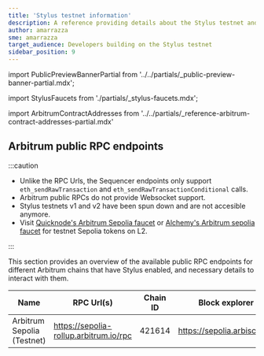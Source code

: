 ```yaml
---
title: 'Stylus testnet information'
description: A reference providing details about the Stylus testnet and faucets for obtaining testnet ETH
author: amarrazza
sme: amarrazza
target_audience: Developers building on the Stylus testnet
sidebar_position: 9
---
```


import PublicPreviewBannerPartial from '../../partials/_public-preview-banner-partial.mdx';

import StylusFaucets from './partials/_stylus-faucets.mdx';


import ArbitrumContractAddresses from '../../partials/_reference-arbitrum-contract-addresses-partial.mdx'


<PublicPreviewBannerPartial />

## Arbitrum public RPC endpoints

:::caution

- Unlike the RPC Urls, the Sequencer endpoints only support `eth_sendRawTransaction` and `eth_sendRawTransactionConditional` calls.
- Arbitrum public RPCs do not provide Websocket support.
- Stylus testnets v1 and v2 have been spun down and are not accesible anymore.
- Visit [Quicknode's Arbitrum Sepolia faucet](https://faucet.quicknode.com/arbitrum/sepolia) or [Alchemy's Arbitrum sepolia faucet](https://www.alchemy.com/faucets/arbitrum-sepolia) for testnet Sepolia tokens on L2.

:::

This section provides an overview of the available public RPC endpoints for different Arbitrum chains that have Stylus enabled, and necessary details to interact with them.

| Name                       | RPC Url(s)                             | Chain ID | Block explorer              | Underlying chain | Tech stack     | Sequencer feed URL                    | Sequencer endpoint<sup>⚠️</sup>                  |
| -------------------------- | -------------------------------------- | -------- | --------------------------- | ---------------- | -------------- | ------------------------------------- | ------------------------------------------------ |
| Arbitrum Sepolia (Testnet) | https://sepolia-rollup.arbitrum.io/rpc | 421614   | https://sepolia.arbiscan.io | Sepolia          | Nitro (Rollup) | wss://sepolia-rollup.arbitrum.io/feed | https://sepolia-rollup-sequencer.arbitrum.io/rpc |

<StylusFaucets />

<ArbitrumContractAddresses />
